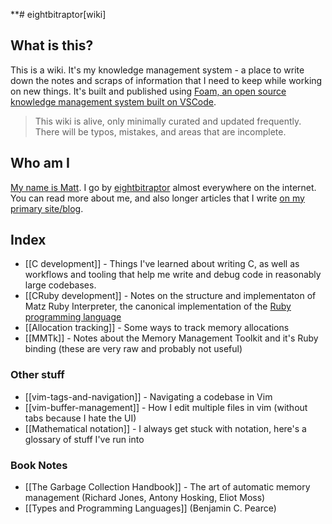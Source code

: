 **# eightbitraptor[wiki]

## What is this?

This is a wiki. It's my knowledge management system - a place to write down the
notes and scraps of information that I need to keep while working on new things.
It's built and published using [Foam, an open source knowledge management system
built on VSCode](https://foambubble.github.io/foam/).

> This wiki is alive, only minimally curated and updated frequently. There will
> be typos, mistakes, and areas that are incomplete.

## Who am I

[My name is Matt](https://www.eightbitraptor.com/about). I go by
[eightbitraptor](https://www.eightbitraptor.com) almost everywhere on the
internet. You can read more about me, and also longer articles that I write [on
my primary site/blog](https://www.eightbitraptor.com).

## Index

* [[C development]] - Things I've learned about writing C, as well as workflows
  and tooling that help me write and debug code in reasonably large codebases.
* [[CRuby development]] - Notes on the structure and implementaton of Matz Ruby
  Interpreter, the canonical implementation of the [Ruby programming
  language](https://www.ruby-lang.org)
* [[Allocation tracking]] - Some ways to track memory allocations
* [[MMTk]] - Notes about the Memory Management Toolkit and it's Ruby binding
  (these are very raw and probably not useful)

### Other stuff

* [[vim-tags-and-navigation]] - Navigating a codebase in Vim
* [[vim-buffer-management]] - How I edit multiple files in vim (without tabs
  because I hate the UI)
* [[Mathematical notation]] - I always get stuck with notation, here's a
  glossary of stuff I've run into

### Book Notes

* [[The Garbage Collection Handbook]] - The art of automatic memory management
  (Richard Jones, Antony Hosking, Eliot Moss)
* [[Types and Programming Languages]] (Benjamin C. Pearce)


